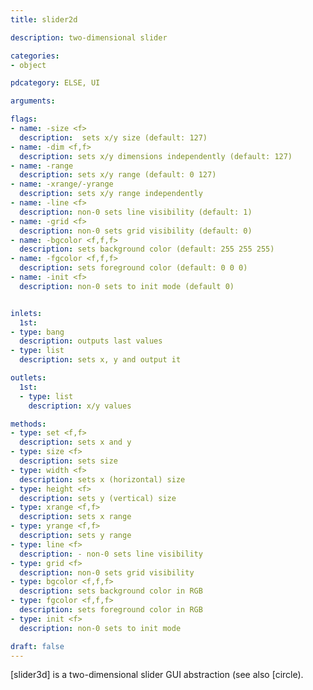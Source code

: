 ```yaml
---
title: slider2d

description: two-dimensional slider

categories:
- object

pdcategory: ELSE, UI

arguments:

flags:
- name: -size <f>
  description:  sets x/y size (default: 127)
- name: -dim <f,f>
  description: sets x/y dimensions independently (default: 127)
- name: -range
  description: sets x/y range (default: 0 127)
- name: -xrange/-yrange
  description: sets x/y range independently
- name: -line <f>
  description: non-0 sets line visibility (default: 1)
- name: -grid <f>
  description: non-0 sets grid visibility (default: 0)
- name: -bgcolor <f,f,f>
  description: sets background color (default: 255 255 255)
- name: -fgcolor <f,f,f>
  description: sets foreground color (default: 0 0 0)
- name: -init <f>
  description: non-0 sets to init mode (default 0)


inlets:
  1st:
- type: bang
  description: outputs last values 
- type: list
  description: sets x, y and output it

outlets:
  1st:
  - type: list
    description: x/y values

methods:
- type: set <f,f>
  description: sets x and y
- type: size <f>
  description: sets size
- type: width <f>
  description: sets x (horizontal) size
- type: height <f>
  description: sets y (vertical) size
- type: xrange <f,f>
  description: sets x range
- type: yrange <f,f>
  description: sets y range
- type: line <f>
  description: - non-0 sets line visibility
- type: grid <f>
  description: non-0 sets grid visibility
- type: bgcolor <f,f,f>
  description: sets background color in RGB
- type: fgcolor <f,f,f>
  description: sets foreground color in RGB
- type: init <f>
  description: non-0 sets to init mode

draft: false
---
```


[slider3d] is a two-dimensional slider GUI abstraction (see also [circle).
